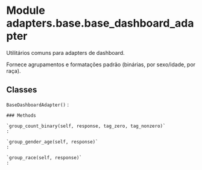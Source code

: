 Module adapters.base.base_dashboard_adapter
===========================================
Utilitários comuns para adapters de dashboard.

Fornece agrupamentos e formatações padrão (binárias, por sexo/idade, por raça).

Classes
-------

`BaseDashboardAdapter()`
:   

    ### Methods

    `group_count_binary(self, response, tag_zero, tag_nonzero)`
    :

    `group_gender_age(self, response)`
    :

    `group_race(self, response)`
    :